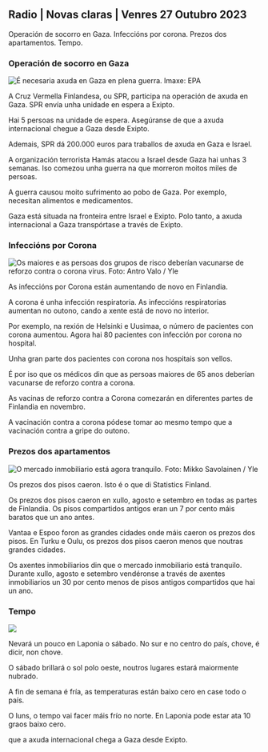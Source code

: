 ## Radio \| Novas claras \| Venres 27 Outubro 2023

Operación de socorro en Gaza. Infeccións por corona. Prezos dos apartamentos. Tempo.

### Operación de socorro en Gaza

![É necesaria axuda en Gaza en plena guerra. Imaxe: EPA](https://images.cdn.yle.fi/image/upload/c_crop,h_3780,w_6720,x_0,y_700/ar_1.777777777777777,c_fill,g_faces,h_675,w_1201:eco/0dp_auto/f_auto/fl_lossy/v1698396491/39-1192101653b784c2d563)

A Cruz Vermella Finlandesa, ou SPR, participa na operación de axuda en Gaza. SPR envía unha unidade en espera a Exipto.

Hai 5 persoas na unidade de espera. Asegúranse de que a axuda internacional chegue a Gaza desde Exipto.

Ademais, SPR dá 200.000 euros para traballos de axuda en Gaza e Israel.

A organización terrorista Hamás atacou a Israel desde Gaza hai unhas 3 semanas. Iso comezou unha guerra na que morreron moitos miles de persoas.

A guerra causou moito sufrimento ao pobo de Gaza. Por exemplo, necesitan alimentos e medicamentos.

Gaza está situada na fronteira entre Israel e Exipto. Polo tanto, a axuda internacional a Gaza transpórtase a través de Exipto.

### Infeccións por Corona

![Os maiores e as persoas dos grupos de risco deberían vacunarse de reforzo contra o corona virus. Foto: Antro Valo / Yle](https://images.cdn.yle.fi/image/upload/c_crop,h_3510,w_6240,x_0,y_400/ar_1.7777777777777777,c_fill,g_faces,h_671,/0,w_r1201q_auto:eco/f_auto/fl_lossy/v1670569792/39-933588623dccc01a881)

As infeccións por Corona están aumentando de novo en Finlandia.

A corona é unha infección respiratoria. As infeccións respiratorias aumentan no outono, cando a xente está de novo no interior.

Por exemplo, na rexión de Helsinki e Uusimaa, o número de pacientes con corona aumentou. Agora hai 80 pacientes con infección por corona no hospital.

Unha gran parte dos pacientes con corona nos hospitais son vellos.

É por iso que os médicos din que as persoas maiores de 65 anos deberían vacunarse de reforzo contra a corona.

As vacinas de reforzo contra a Corona comezarán en diferentes partes de Finlandia en novembro.

A vacinación contra a corona pódese tomar ao mesmo tempo que a vacinación contra a gripe do outono.

### Prezos dos apartamentos

![O mercado inmobiliario está agora tranquilo. Foto: Mikko Savolainen / Yle](https://images.cdn.yle.fi/image/upload/c_crop,h_3348,w_5952,x_0,y_483/ar_1.7777777777777777,c_fill,g_faces,h_1201,w_1201.q_auto:eco/f_auto/fl_lossy/v1694415905/39-117017864fea8c7baf74)

Os prezos dos pisos caeron. Isto é o que di Statistics Finland.

Os prezos dos pisos caeron en xullo, agosto e setembro en todas as partes de Finlandia. Os pisos compartidos antigos eran un 7 por cento máis baratos que un ano antes.

Vantaa e Espoo foron as grandes cidades onde máis caeron os prezos dos pisos. En Turku e Oulu, os prezos dos pisos caeron menos que noutras grandes cidades.

Os axentes inmobiliarios din que o mercado inmobiliario está tranquilo. Durante xullo, agosto e setembro vendéronse a través de axentes inmobiliarios un 30 por cento menos de pisos antigos compartidos que hai un ano.

### Tempo

![](https://images.cdn.yle.fi/image/upload/c_crop,h_1080,w_1919,x_0,y_0/ar_1.777777777777777,c_fill,g_faces,h_675,w_1200/dpr_auto1eco.0/dpr_f_auto/fl_lossy/v1698421548/39-1192510653bdb0fbe9af)

Nevará un pouco en Laponia o sábado. No sur e no centro do país, chove, é dicir, non chove.

O sábado brillará o sol polo oeste, noutros lugares estará maiormente nubrado.

A fin de semana é fría, as temperaturas están baixo cero en case todo o país.

O luns, o tempo vai facer máis frío no norte. En Laponia pode estar ata 10 graos baixo cero.

que a axuda internacional chega a Gaza desde Exipto.